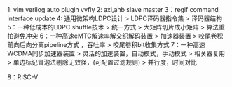 1: vim verilog auto plugin vvfly
2: axi,ahb slave master 
3：regif command interface update 
4: 通用微架构LDPC设计
    > LDPC译码器指令集
    > 译码器结构
5：一种低成本的LDPC shuffle技术
    > 统一方式
    > 大矩阵切片成小矩阵
    > 算法重拍避免冲突
6：一种高速eMTC解速率解交织解码装置
    > 加速器装置
    > 咬尾卷积前向后向分离pipeline方式 ，吞吐率
    > 咬尾卷积bit收集方式
7：一种高速WCDMA同步加速器装置
    > 灵活的加速装置，自动模式，手动模式
    > 相关器复用
    > 单边标记冒泡法剔除无效径，(可配置过滤规则)
    > 并行度，时间对比

8：RISC-V

